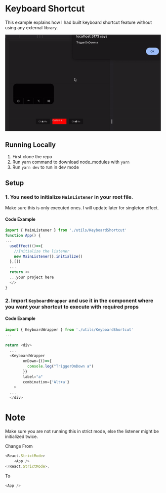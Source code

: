 # Keyboard Shortcut

This example explains how I had built keyboard shortcut feature without using any external library.

![](./example/assets/playback.gif)


## Running Locally

1. First clone the repo
2. Run yarn command to download node_modules with `yarn`
3. Run `yarn dev` to run in dev mode

## Setup

### 1. You need to initialize `MainListener` in your root file.

Make sure this is only executed ones. I will update later for singleton effect.

#### Code Example

```javascript
import { MainListener } from './utils/KeyboardShortcut'
function App() {
...
  useEffect(()=>{
    //Initialize the listener
    new MainListener().initialize()
  },[])
  ...
  return <>
  ...your project here
  </>
}
```

### 2. Import `KeyboardWrapper` and use it in the component where you want your shortcut to execute with required props

#### Code Example

```javascript
import { KeyboardWrapper } from './utils/KeyboardShortcut'
...

return <div>
  ...
  <KeyboardWrapper
        onDown={()=>{
          console.log("TriggerOnDown a")
        }}
        label="a"
        combination={'Alt+a'}
    >
  ...
  </div>
```

# Note

Make sure you are not running this in strict mode, else the listener might be initialized twice.

Change From

```javascript
<React.StrictMode>
    <App />
</React.StrictMode>,
```

To

```javascript
<App />
```
